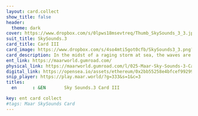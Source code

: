 ```yaml
---
layout: card.collect
show_title: false
header:
  theme: dark
cover: https://www.dropbox.com/s/0lpws18msevtreq/Thumb_SkySounds_3_3.jpg?raw=1
suit_title: SkySounds.3
card_title: Card III
card_image: https://www.dropbox.com/s/4so4mti5got0cfb/SkySounds3_3.png?raw=1
card_description: In the midst of a raging storm at sea, the waves are a symphony of regularity and chaos, a constant flow of energy that holds within it micro and macro frequencies. Beneath the surface, strange and beautiful beings thrive, communicating through a language of song and movement. The sea is not just a body of water, but a living entity, pulsing with life and energy. The ambient music of the sea can be heard in the crashing of the waves, the whispers of the tide, and the symphony of creatures that call it home. 
ent_link: https://maarworld.gumroad.com/
physical_link: https://maarworld.gumroad.com/l/025-Maar-Sky-Sounds-3-Card-III
digital_link: https://opensea.io/assets/ethereum/0x2bb55258e4bfcef99299baec1188b80a75fa2d48/25
snip_player: https://play.maar.world/?g=333&s=1&c=3
titles:
  en      : &EN       Sky Sounds.3 Card III

key: ent card collect
#tags: Maar SkySounds Card
---
```

